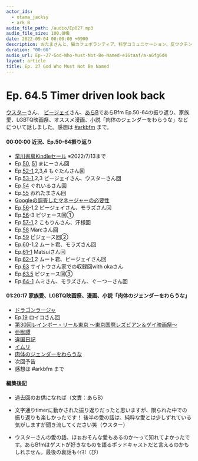 ```yaml
---
actor_ids:
  - otama_jacksy
  - ark_B
audio_file_path: /audio/Ep027.mp3
audio_file_size: 100.0MB
date: 2022-09-04 00:00:00 +0900
description: おたまさんと、猫カフェボランティア、科学コミュニケーション、反ワクチン監視、ドラえもん、絶滅動物は蘇らせるべきか、ミッドサマー、保護猫のススメなどについて話しました。
duration: "00:00"
audio_url: Ep--27-God-Who-Must-Not-Be-Named-e16taaf/a-a6fg6d4
layout: article
title: Ep. 27 God Who Must Not Be Named
---
```


# Ep. 64.5 Timer driven look back

[ウスター](https://twitter.com/Weisweiler)さん、 [ピージェイ](https://twitter.com/xiPJ)さん、[あらB](https://twitter.com/ark_B)であらBfm Ep.50-64の振り返り、家族愛、LGBTQ映画祭、オススメ漫画、小説「肉体のジェンダーをわらうな」などについて話しました。感想は [#arkbfm](https://twitter.com/search?q=%23arkbfm&src=typed_query&f=live) まで。

#### 00:00:00 近況、Ep.50-64振り返り

* [早川書房Kindleセール](https://www.amazon.co.jp/b?_encoding=UTF8&node=10541502051&linkCode=sl2&tag=hayakawa07-22&linkId=c6bb3d1ab9923162f96040cd3e843427&language=ja_JP&ref_=as_li_ss_tl) ※2022/7/13まで
* Ep.[50](https://anchor.fm/arkbfm/episodes/Ep--50-Manny-being-Manny-e1dnc1b), [51](https://anchor.fm/arkbfm/episodes/Ep--51-Establishing-Otaku-Identity-e1dtoor) まにーさん回
* Ep.[52-1](https://anchor.fm/arkbfm/episodes/Ep--52-1-Koko-says-soso-e1e29d6),2,3,4 もぐたんさん回
* Ep.[53-1](https://anchor.fm/arkbfm/episodes/Ep--53-1-Kudamaki-People-e1echu9),2,3 ピージェイさん、ウスターさん回
* Ep.[54](https://anchor.fm/arkbfm/episodes/Ep--54-Drink-up-all-the-wine-in-Italy-e1f1fa2) ぐれいるさん回
* Ep.[55](https://anchor.fm/arkbfm/episodes/Ep--55-We-dont-need-managers-e1fmt09) おれたまさん回
* [Googleの調査したマネージャーの必要性](https://rework.withgoogle.com/jp/subjects/managers/)
* Ep.[56](https://anchor.fm/arkbfm/episodes/Ep--56-1-Eating-persimmons-rings-the-bell-e1g1keu)-1,2 ピージェイさん、モラズさん回
* Ep.[56](https://anchor.fm/arkbfm/episodes/Ep--56-1-Eating-persimmons-rings-the-bell-e1g1keu)-3 ピジェース回①
* Ep.[57-1](https://anchor.fm/arkbfm/episodes/Ep--57-1-Heresy-Wedding-Venue-Selection-e1gn2bm),2 こもりんさん、汗様回
* Ep.[58](https://anchor.fm/arkbfm/episodes/Ep--58-10-Beer-OK-e1h1l7e) Marcさん回
* Ep.[59](https://anchor.fm/arkbfm/episodes/Ep--59-Their-Masters-Voice-e1hb3h9) ピジェース回②
* Ep.[60](https://anchor.fm/arkbfm/episodes/Ep--60-1-Vacuuming-once-a-year-e1hvb22)-1,2 ムート君、モラズさん回
* Ep.[61-1](https://anchor.fm/arkbfm/episodes/Ep--61-1-Japans-best-electric-scooter-rider-e1iui7i) Matsuiさん回
* Ep.[62-1](https://anchor.fm/arkbfm/episodes/Ep--62-1-Goblin-Inside-e1j8uui),2 ムート君、ピージェイさん回
* Ep.[63](https://anchor.fm/arkbfm/episodes/Ep--63-Sense-of-resolution-100-e1jsrpr) サイトウさん家での収録回with okaさん
* Ep.[63.5](https://anchor.fm/arkbfm/episodes/Ep--63-5-Diverse-Shapes-of-Love-e1k55n3) ピジェース回③
* Ep.[64-1](https://anchor.fm/arkbfm/episodes/Ep--64-1-Advice-for-kids-who-have-trouble-with-math-e1k6rt6) ムミさん、モラズさん、ぐーつーさん回

#### 01:20:17 家族愛、LGBTQ映画祭、漫画、小説「肉体のジェンダーをわらうな」

* [ドラゴンラージャ](https://amzn.to/3OqCSHU)
* Ep.[19](https://anchor.fm/arkbfm/episodes/Ep--19-Finding-a-job-in-a-balloon-e12m7gi/a-a5s6tgh) ロイコさん回
* [第30回レインボー・リール東京 ～東京国際レズビアン＆ゲイ映画祭～](https://rainbowreeltokyo.com/2022web/about__jp/)
* [亜獣譚](https://amzn.to/3nh2B9S)
* [違国日記](https://amzn.to/3boy2MJ)
* [イムリ](https://amzn.to/3bqTRvc)
* [肉体のジェンダーをわらうな](https://www.amazon.co.jp/dp/B08M65WWYH)
* 次回予告
* 感想は #arkbfm まで

#### 編集後記

* 過去回のお供になれば（文責：あらB）
* 文字通りtimerに動かされた振り返りだったと思いますが、限られた中での振り返りも楽しかったです！ 後半の愛の話は、純粋な愛とは少しずれている気がしますが聞き流してください笑（ウスター）
    
* ウスターさんの愛の話、ほぉおそんな愛もあるのか〜って知れてよかったです。あらBfmはゲストが好きなものを語るポッドキャストだと言えるのかもしれません。最後の裏話もｲｲﾈ!（ぴ）